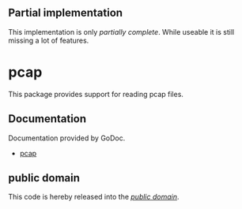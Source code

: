 Partial implementation
----------------------

This implementation is only *partially complete*. While useable it is still
missing a lot of features.

pcap
====

This package provides support for reading pcap files.

Documentation
-------------

Documentation provided by GoDoc.

   - [pcap][]

[pcap]: http://godoc.org/github.com/mewmew/playground/pcap

public domain
-------------

This code is hereby released into the *[public domain][]*.

[public domain]: https://creativecommons.org/publicdomain/zero/1.0/
